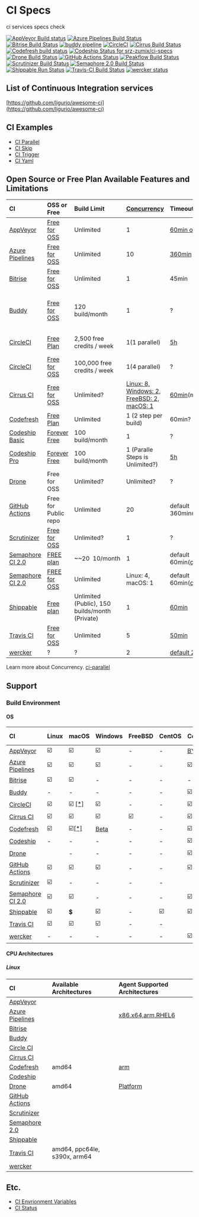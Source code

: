 # CI Specs

ci services specs check

[![AppVeyor Build status](https://ci.appveyor.com/api/projects/status/s5slt06sp2hh72pc/branch/master?svg=true)](https://ci.appveyor.com/project/srz-zumix/ci-specs/branch/master)
[![Azure Pipelines Build Status](https://dev.azure.com/srz-zumix/ci-specs/_apis/build/status/ci-specs?branchName=master)](https://dev.azure.com/srz-zumix/ci-specs/_build/latest?definitionId=9&branchName=master)
[![Bitrise Build Status](https://app.bitrise.io/app/83e4e21587717d28/status.svg?token=AbTwzSOu8eyP2cc0Xly69Q&branch=master)](https://app.bitrise.io/app/83e4e21587717d28)
[![buddy pipeline](https://app.buddy.works/zumixcpp/ci-specs/pipelines/pipeline/231618/badge.svg?token=a0d4d12b159d24a0234f9ed9567ebb40a6268f39f8151ef552999864674de564 "buddy pipeline")](https://app.buddy.works/zumixcpp/ci-specs/pipelines/pipeline/231618)
[![CircleCI](https://circleci.com/gh/srz-zumix/ci-specs/tree/master.svg?style=svg)](https://circleci.com/gh/srz-zumix/ci-specs/tree/master)
[![Cirrus Build Status](https://api.cirrus-ci.com/github/srz-zumix/ci-specs.svg?branch=master)](https://cirrus-ci.com/github/srz-zumix/ci-specs/master)
[![Codefresh build status](https://g.codefresh.io/api/badges/pipeline/srz-zumix/ci-specs%2Fci-specs?type=cf-2)](https://g.codefresh.io/public/accounts/srz-zumix/pipelines/5df982434cccf82c259fb41a)
[![Codeship Status for srz-zumix/ci-specs](https://app.codeship.com/projects/265ea250-042c-0138-e6ba-0e8ba424c4b4/status?branch=master)](https://app.codeship.com/projects/378730)
[![Drone Build Status](https://cloud.drone.io/api/badges/srz-zumix/ci-specs/status.svg?branch=master)](https://cloud.drone.io/srz-zumix/ci-specs)
[![GitHub Actions Status](https://github.com/srz-zumix/ci-specs/workflows/GitHub%20Actions/badge.svg?branch=master)](https://github.com/srz-zumix/ci-specs/actions?query=workflow%3A%22GitHub+Actions%22)
[![Peakflow Build Status](https://www.peakflow.io/en/projects/ci-specs/branch-statuses/master.svg)](https://www.peakflow.io/en/projects/ci-specs/build-groups?build_groups_q%5Bbranch_name_cont%5D=master)
[![Scrutinizer Build Status](https://scrutinizer-ci.com/g/srz-zumix/ci-specs/badges/build.png?b=master)](https://scrutinizer-ci.com/g/srz-zumix/ci-specs/build-status/master)
[![Semaphore 2.0 Build Status](https://srz-zumix.semaphoreci.com/badges/ci-specs/branches/master.svg)](https://srz-zumix.semaphoreci.com/projects/ci-specs)
[![Shippable Run Status](https://api.shippable.com/projects/5c81c7142c0a8108001b1df3/badge?branch=master)](https://app.shippable.com/github/srz-zumix/ci-specs)
[![Travis-CI Build Status](https://travis-ci.com/srz-zumix/ci-specs.svg?branch=master)](https://travis-ci.com/srz-zumix/ci-specs)
[![wercker status](https://app.wercker.com/status/969fcccb15e08d93de063fa7bd7f28d2/s/master "wercker status")](https://app.wercker.com/project/byKey/969fcccb15e08d93de063fa7bd7f28d2)

## List of Continuous Integration services

[https://github.com/ligurio/awesome-ci](https://github.com/ligurio/awesome-ci)

## CI Examples

* [CI Parallel](https://github.com/srz-zumix/ci-parallel)
* [CI Skip](https://github.com/srz-zumix/ci-skip)
* [CI Trigger](https://github.com/srz-zumix/ci-trigger)
* [CI Yaml](https://github.com/srz-zumix/ci-yaml)

## Open Source or Free Plan Available Features and Limitations

|CI|OSS or Free|Build Limit|[Concurrency](https://github.com/srz-zumix/ci-parallel)|Timeout|No Output Timeout|Any Limits|
|:--|:--|:--|:--|:--|:--|:--|
|[AppVeyor](https://www.appveyor.com)|[Free for OSS](https://www.appveyor.com/pricing/)|Unlimited|1|[60min or less](https://www.appveyor.com/docs/build-configuration/#build-timeout)|?||
|[Azure Pipelines](https://azure.microsoft.com/ja-jp/services/devops/pipelines/)|[Free for OSS](https://azure.microsoft.com/ja-jp/pricing/details/devops/azure-devops-services/)|Unlimited|10|[360min](https://docs.microsoft.com/en-us/azure/devops/pipelines/licensing/concurrent-jobs?view=azure-devops#microsoft-hosted-cicd)|?||
|[Bitrise](https://www.bitrise.io)|[Free for OSS](https://blog.bitrise.io/free-developer-plan-features-for-open-source-projects-on-bitrise)|Unlimited|1|45min|?||
|[Buddy](https://buddy.works)|[Free for OSS](https://buddy.works/free-for-open-source)|120 build/month|1|?|?|5 projects / 500 MB cache / 1 GB & 2vCPU performance|
|[CircleCI](https://circleci.com)|[Free Plan](https://circleci.com/pricing/)|2,500 free credits / week|1(1 parallel)|[5h](https://circleci.com/docs/2.0/configuration-reference/#jobs)|default 10min ([config: no_output_timeout](https://circleci.com/docs/2.0/configuration-reference/#run))||
|[CircleCI](https://circleci.com)|[Free for OSS](https://circleci.com/docs/2.0/oss/#overview)|100,000 free credits / week|1(4 parallel)|?|?||
|[Cirrus CI](https://cirrus-ci.org/)|[Free for OSS](https://cirrus-ci.org/pricing/)|Unlimited?|[Linux: 8, Windows: 2, FreeBSD: 2, macOS: 1](https://cirrus-ci.org/features/#no-concurrency-limit-no-queues)|[60min](https://cirrus-ci.org/faq/#instance-timed-out)(max 2h)|?|[Parallel VMs limit](https://cirrus-ci.org/faq/#are-there-any-limits)|
|[Codefresh](https://codefresh.io/)|[Free Plan](https://codefresh.io/pricing/)|Unlimited|1 (2 step per build) |60min?|15min ?|
|[Codeship Basic](https://codeship.com/)|[Forever Free](https://codeship.com/pricing/basic)|100 build/month|1|?|?||
|[Codeship Pro](https://codeship.com/)|[Forever Free](https://codeship.com/pricing/pro)|100 build/month|1 (Paralle Steps is Unlimited?)|[5h](https://documentation.codeship.com/pro/builds-and-configuration/steps/#step-timeouts)|[15min](https://documentation.codeship.com/pro/builds-and-configuration/steps/#step-timeouts)||
|[Drone](https://cloud.drone.io/)|Free for OSS|Unlimited?|Unlimited?|?|?||
|[GitHub Actions](https://help.github.com/en/articles/about-github-actions)|Free for Public repo|Unlimited|20|default 360min([config](https://help.github.com/en/articles/workflow-syntax-for-github-actions#jobsjob_idtimeout-minutes))|?|[Usage Limit](https://help.github.com/en/articles/about-github-actions#usage-limits)|
|[Scrutinizer](https://scrutinizer-ci.com)|[Free for OSS](https://scrutinizer-ci.com/pricing)|Unlimited?|1|?|?||
|[Semaphore CI 2.0](https://semaphoreci.com)|[FREE plan](https://semaphoreci.com/pricing)|~~$20~~$10/month|1|default 60min([config](https://docs.semaphoreci.com/article/50-pipeline-yaml#execution_time_limit))|?|[Quotas and Limits](https://docs.semaphoreci.com/article/133-quotas-and-limits)|
|[Semaphore CI 2.0](https://semaphoreci.com)|[FREE for OSS](https://semaphoreci.com/pricing)|Unlimited|Linux: 4, macOS: 1|default 60min([config](https://docs.semaphoreci.com/article/50-pipeline-yaml#execution_time_limit))|?|[Quotas and Limits](https://docs.semaphoreci.com/article/133-quotas-and-limits)|
|[Shippable](https://www.shippable.com/pricing.html)|[Free plan](https://www.shippable.com/pricing.html)|Unlimited (Public), 150 builds/month (Private)|1|[60min](http://docs.shippable.com/ci/custom-timeouts/)|[10min](http://docs.shippable.com/ci/custom-timeouts/)||
|[Travis CI](https://travis-ci.com/)|[Free for OSS](https://travis-ci.com/plans)|Unlimited|5|[50min](https://docs.travis-ci.com/user/customizing-the-build#build-timeouts)|[10min](https://docs.travis-ci.com/user/customizing-the-build#build-timeouts)||
|[wercker](http://www.wercker.com/)|?|?|2|[default 25min](https://devcenter.wercker.com/reference/wercker-yml/)|[default 5min](https://devcenter.wercker.com/reference/wercker-yml/)||

Learn more about Concurrency. [ci-parallel](https://github.com/srz-zumix/ci-parallel)

## Support

### Build Environment

#### OS

|CI|Linux|macOS|Windows|FreeBSD|CentOS|Container|Self Agent|
|:--|:--|:--|:--|:--|:--|:--|:--|
|[AppVeyor](https://www.appveyor.com/docs/build-environment/)|:ballot_box_with_check:|:ballot_box_with_check:|:ballot_box_with_check:|-|-|[BYOC](https://www.appveyor.com/docs/byoc/docker/)|:ballot_box_with_check: [[*]](https://ci.appveyor.com/build-clouds)|
|[Azure Pipelines](https://docs.microsoft.com/ja-jp/azure/devops/pipelines/agents/agents?view=azure-devops)|:ballot_box_with_check:|:ballot_box_with_check:|:ballot_box_with_check:|-|-|:ballot_box_with_check:|:ballot_box_with_check:|
|[Bitrise](https://devcenter.bitrise.io/infrastructure/virtual-machines/)|:ballot_box_with_check:|:ballot_box_with_check:|-|-|-|-||
|[Buddy](https://buddy.works)|-|-|-|-|-|:ballot_box_with_check:||
|[CircleCI](https://circleci.com/docs/2.0/configuration-reference/#docker--machine--macos--windows-executor)|:ballot_box_with_check:|:ballot_box_with_check: [[*]](https://circleci.com/docs/2.0/oss/#overview)|:ballot_box_with_check:|-|-|:ballot_box_with_check:|-|
|[Cirrus CI](https://cirrus-ci.org/features/#comparison-with-popular-ciaas)|:ballot_box_with_check:|:ballot_box_with_check:|:ballot_box_with_check:|:ballot_box_with_check:|-|:ballot_box_with_check: [[*]](https://cirrus-ci.org/guide/docker-builder-vm/)|:heavy_dollar_sign: [[*]](https://cirrus-ci.org/guide/supported-computing-services/)|
|[Codefresh](https://codefresh.io/)|:ballot_box_with_check:|:ballot_box_with_check:[[*]](https://codefresh.io/docs/docs/incubation/osx-ios-builds/)|[Beta](https://codefresh.io/docs/docs/incubation/windows-beta/)|-|-|:ballot_box_with_check:|[:ballot_box_with_check:](https://codefresh.io/docs/docs/administration/codefresh-runner/)|
|[Codeship](https://codeship.com/)|-|-|-|-|-|:ballot_box_with_check:|-|
|[Drone](https://docs.drone.io/user-guide/pipeline/steps/#platform)||-|-|-|-|:ballot_box_with_check:|:ballot_box_with_check: [[*]](https://exec-runner.docs.drone.io/configuration/platform/)|
|[GitHub Actions](https://help.github.com/en/articles/workflow-syntax-for-github-actions#jobsjob_idruns-on)|:ballot_box_with_check:|:ballot_box_with_check:|:ballot_box_with_check:|-|-|:ballot_box_with_check:|:ballot_box_with_check:|
|[Scrutinizer](https://scrutinizer-ci.com)|:ballot_box_with_check:|-|-|-|-|||
|[Semaphore CI 2.0](https://docs.semaphoreci.com/category/57-cicd-environment)|:ballot_box_with_check:|:ballot_box_with_check:|-|-|-|:ballot_box_with_check: [\[*\]](https://docs.semaphoreci.com/ci-cd-environment/custom-ci-cd-environment-with-docker/)||
|[Shippable](http://shippable.com)|:ballot_box_with_check:|:heavy_dollar_sign:|:ballot_box_with_check:|-|:ballot_box_with_check:|:ballot_box_with_check:|[:ballot_box_with_check:](http://docs.shippable.com/platform/runtime/nodes/#byon-nodes)|
|[Travis CI](https://docs.travis-ci.com/user/multi-os/)|:ballot_box_with_check:|:ballot_box_with_check:|:ballot_box_with_check:|-|-|||
|[wercker](http://www.wercker.com/)|-|-|-|-|-|:ballot_box_with_check:|-|

#### CPU Architectures

##### Linux

|CI|Available Architectures|Agent Supported Architectures|
|:--|:--|:--|
|[AppVeyor](https://www.appveyor.com)||
|[Azure Pipelines](https://azure.microsoft.com/ja-jp/services/devops/pipelines/)||[x86,x64,arm,RHEL6](https://docs.microsoft.com/en-us/azure/devops/pipelines/agents/agents?view=azure-devops&tabs=browser#install)|
|[Bitrise](https://www.bitrise.io)||
|[Buddy](https://buddy.works)||
|[Circle CI](https://circleci.com)||
|[Cirrus CI](https://cirrus-ci.org/)||
|[Codefresh](https://codefresh.io/)|amd64|[arm](https://codefresh.io/docs/docs/incubation/arm-support/)|
|[Codeship](https://codeship.com/)||
|[Drone](https://cloud.drone.io/)|amd64|[Platform](https://docker-runner.docs.drone.io/configuration/platform/)|
|[GitHub Actions](https://help.github.com/en/articles/about-github-actions)||
|[Scrutinizer](https://scrutinizer-ci.com)||
|[Semaphore 2.0](https://semaphoreci.com/product)||
|[Shippable](http://shippable.com)||
|[Travis CI](https://docs.travis-ci.com/user/multi-cpu-architectures/)|amd64, ppc64le, s390x, arm64||
|[wercker](http://www.wercker.com/)||

## Etc.

* [CI Envrionment Variables](./docs/ci-env-var.md)
* [CI Status](./docs/ci-status.md)
